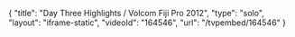 {
    "title": "Day Three Highlights \/ Volcom Fiji Pro 2012",
    "type": "solo",
    "layout": "iframe-static",
    "videoId": "164546",
    "url": "\/tvpembed\/164546"
}